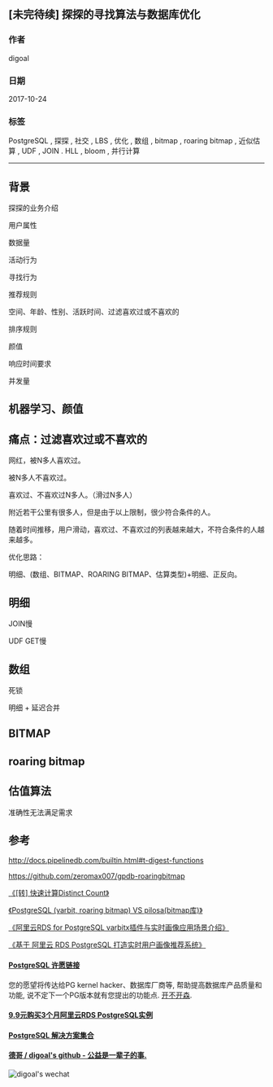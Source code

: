 ## [未完待续] 探探的寻找算法与数据库优化
                               
### 作者              
digoal              
              
### 日期               
2017-10-24              
                
### 标签              
PostgreSQL , 探探 , 社交 , LBS , 优化 , 数组 , bitmap , roaring bitmap , 近似估算 , UDF , JOIN . HLL , bloom , 并行计算       
                          
----                          
                           
## 背景    


探探的业务介绍


用户属性



数据量



活动行为



寻找行为




推荐规则


空间、年龄、性别、活跃时间、过滤喜欢过或不喜欢的


排序规则

颜值


响应时间要求

并发量



## 机器学习、颜值


## 痛点：过滤喜欢过或不喜欢的

网红，被N多人喜欢过。

被N多人不喜欢过。

喜欢过、不喜欢过N多人。（滑过N多人）

附近若干公里有很多人，但是由于以上限制，很少符合条件的人。

随着时间推移，用户滑动，喜欢过、不喜欢过的列表越来越大，不符合条件的人越来越多。

优化思路：

明细、(数组、BITMAP、ROARING BITMAP、估算类型)+明细、正反向。

## 明细


JOIN慢

UDF GET慢



## 数组

死锁

明细 + 延迟合并

## BITMAP

## roaring bitmap

## 估值算法

准确性无法满足需求



## 参考
http://docs.pipelinedb.com/builtin.html#t-digest-functions

https://github.com/zeromax007/gpdb-roaringbitmap

[《[转] 快速计算Distinct Count》](../201710/20171024_01.md)  

[《PostgreSQL (varbit, roaring bitmap) VS pilosa(bitmap库)》](../201706/20170612_01.md)  

[《阿里云RDS for PostgreSQL varbitx插件与实时画像应用场景介绍》](../201705/20170502_01.md)  

[《基于 阿里云 RDS PostgreSQL 打造实时用户画像推荐系统》](../201610/20161021_01.md)  
  
  
  
  
  
  
  
  
  
  
  
  
  
  
  
  
  
  
  
  
  
  
  
  
  
  
  
  
  
  
  
  
  
  
  
  
  
  
  
  
  
  
  
  
  
  
  
  
  
  
  
  
  
  
  
  
  
  
  
  
  
  
  
#### [PostgreSQL 许愿链接](https://github.com/digoal/blog/issues/76 "269ac3d1c492e938c0191101c7238216")
您的愿望将传达给PG kernel hacker、数据库厂商等, 帮助提高数据库产品质量和功能, 说不定下一个PG版本就有您提出的功能点. [开不开森](https://github.com/digoal/blog/issues/76 "269ac3d1c492e938c0191101c7238216").  
  
  
#### [9.9元购买3个月阿里云RDS PostgreSQL实例](https://www.aliyun.com/database/postgresqlactivity "57258f76c37864c6e6d23383d05714ea")
  
  
#### [PostgreSQL 解决方案集合](https://yq.aliyun.com/topic/118 "40cff096e9ed7122c512b35d8561d9c8")
  
  
#### [德哥 / digoal's github - 公益是一辈子的事.](https://github.com/digoal/blog/blob/master/README.md "22709685feb7cab07d30f30387f0a9ae")
  
  
![digoal's wechat](../pic/digoal_weixin.jpg "f7ad92eeba24523fd47a6e1a0e691b59")
  
